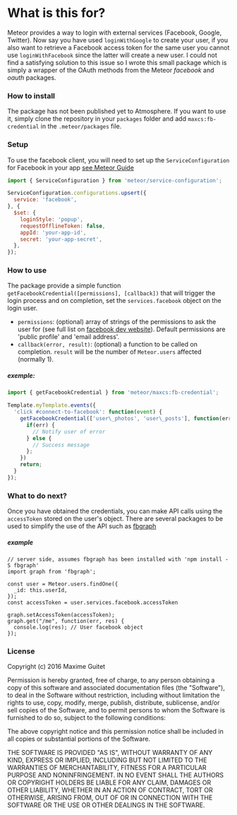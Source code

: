# What is this for?
Meteor provides a way to login with external services (Facebook, Google, Twitter).
Now say you have used `loginWithGoogle` to create your user, if you also want to retrieve a Facebook access token for the same user
you cannot use `loginWithFacebook` since the latter will create a new user. I could not find a satisfying solution to this issue so
I wrote this small package which is simply a wrapper of the OAuth methods from the Meteor _facebook_ and _oauth_ packages.

### How to install
The package has not been published yet to Atmosphere. If you want to use it, simply clone the repository in your `packages` folder
and add `maxcs:fb-credential` in the `.meteor/packages` file.

### Setup
To use the facebook client, you will need to set up the `ServiceConfiguration` for Facebook in your app [see Meteor Guide](https://docs.meteor.com/api/accounts.html#service-configuration)

```javascript
import { ServiceConfiguration } from 'meteor/service-configuration';

ServiceConfiguration.configurations.upsert({
  service: 'facebook',
}, {
  $set: {
    loginStyle: 'popup',
    requestOfflineToken: false,
    appId: 'your-app-id',
    secret: 'your-app-secret',
  },
});
````

### How to use
The package provide a simple function `getFacebookCredential([permissions], [callback])` that will trigger the login process and on completion,
set the `services.facebook` object on the login user.
- `permissions`: (optional) array of strings of the permissions to ask the user for (see full list on [facebook dev website](https://developers.facebook.com/docs/facebook-login/permissions)). Default permissions are 'public profile' and 'email address'.
- `callback(error, result)`: (optional) a function to be called on completion. `result` will be the number of `Meteor.users` affected (normally 1).

##### exemple:
```javascript
import { getFacebookCredential } from 'meteor/maxcs:fb-credential';

Template.myTemplate.events({
  'click #connect-to-facebook': function(event) {
    getFacebookCredential(['user\_photos', 'user\_posts'], function(err, res) {
      if(err) {
        // Notify user of error
      } else {
        // Success message
      };
    })
    return;
  }
});
````

### What to do next?
Once you have obtained the credentials, you can make API calls using the `accessToken` stored on the user's object.
There are several packages to be used to simplify the use of the API such as [fbgraph](https://www.npmjs.com/package/fbgraph)

##### example
```
// server side, assumes fbgraph has been installed with 'npm install -S fbgraph'
import graph from 'fbgraph';

const user = Meteor.users.findOne({
  _id: this.userId,
});
const accessToken = user.services.facebook.accessToken

graph.setAccessToken(accessToken);
graph.get("/me", function(err, res) {
  console.log(res); // User facebook object
});
````

### License
Copyright (c) 2016 Maxime Guitet

Permission is hereby granted, free of charge, to any person obtaining a copy of this software and associated documentation files (the "Software"), to deal in the Software without restriction, including without limitation the rights to use, copy, modify, merge, publish, distribute, sublicense, and/or sell copies of the Software, and to permit persons to whom the Software is furnished to do so, subject to the following conditions:

The above copyright notice and this permission notice shall be included in all copies or substantial portions of the Software.

THE SOFTWARE IS PROVIDED "AS IS", WITHOUT WARRANTY OF ANY KIND, EXPRESS OR IMPLIED, INCLUDING BUT NOT LIMITED TO THE WARRANTIES OF MERCHANTABILITY, FITNESS FOR A PARTICULAR PURPOSE AND NONINFRINGEMENT. IN NO EVENT SHALL THE AUTHORS OR COPYRIGHT HOLDERS BE LIABLE FOR ANY CLAIM, DAMAGES OR OTHER LIABILITY, WHETHER IN AN ACTION OF CONTRACT, TORT OR OTHERWISE, ARISING FROM, OUT OF OR IN CONNECTION WITH THE SOFTWARE OR THE USE OR OTHER DEALINGS IN THE SOFTWARE.
